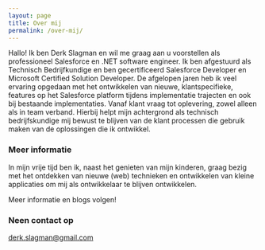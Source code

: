 ```yaml
---
layout: page
title: Over mij
permalink: /over-mij/
---
```

Hallo! Ik ben Derk Slagman en wil me graag aan u voorstellen als professioneel Salesforce en .NET software engineer. Ik ben afgestuurd als Technisch Bedrijfkundige en ben gecertificeerd Salesforce Developer en Microsoft Certified Solution Developer. De afgelopen jaren heb ik veel ervaring opgedaan met het ontwikkelen van nieuwe, klantspecifieke, features op het Salesforce platform tijdens implementatie trajecten en ook bij bestaande implementaties. Vanaf klant vraag tot oplevering, zowel alleen als in team verband. Hierbij helpt mijn achtergrond als technisch bedrijfskundige mij bewust te blijven van de klant processen die gebruik maken van de oplossingen die ik ontwikkel. 

### Meer informatie

In mijn vrije tijd ben ik, naast het genieten van mijn kinderen, graag bezig met het ontdekken van nieuwe (web) technieken en ontwikkelen van kleine applicaties om mij als ontwikkelaar te blijven ontwikkelen.

Meer informatie en blogs volgen!

### Neen contact op

[derk.slagman@gmail.com](mailto:derk.slagman@gmail.com)